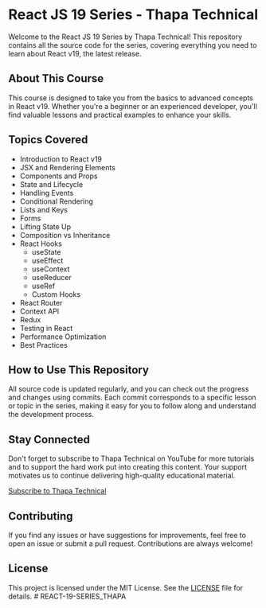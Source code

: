 # React JS 19 Series - Thapa Technical

Welcome to the React JS 19 Series by Thapa Technical! This repository contains all the source code for the series, covering everything you need to learn about React v19, the latest release.

## About This Course

This course is designed to take you from the basics to advanced concepts in React v19. Whether you're a beginner or an experienced developer, you'll find valuable lessons and practical examples to enhance your skills.

## Topics Covered

- Introduction to React v19
- JSX and Rendering Elements
- Components and Props
- State and Lifecycle
- Handling Events
- Conditional Rendering
- Lists and Keys
- Forms
- Lifting State Up
- Composition vs Inheritance
- React Hooks
  - useState
  - useEffect
  - useContext
  - useReducer
  - useRef
  - Custom Hooks
- React Router
- Context API
- Redux
- Testing in React
- Performance Optimization
- Best Practices

## How to Use This Repository

All source code is updated regularly, and you can check out the progress and changes using commits. Each commit corresponds to a specific lesson or topic in the series, making it easy for you to follow along and understand the development process.

## Stay Connected

Don't forget to subscribe to Thapa Technical on YouTube for more tutorials and to support the hard work put into creating this content. Your support motivates us to continue delivering high-quality educational material.

[Subscribe to Thapa Technical](https://www.youtube.com/thapatechnical)

## Contributing

If you find any issues or have suggestions for improvements, feel free to open an issue or submit a pull request. Contributions are always welcome!

## License

This project is licensed under the MIT License. See the [LICENSE](LICENSE) file for details.
#   R E A C T - 1 9 - S E R I E S _ T H A P A  
 